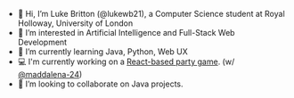 - 👋 Hi, I’m Luke Britton (@lukewb21), a Computer Science student at Royal Holloway, University of London
- 👀 I’m interested in Artificial Intelligence and Full-Stack Web Development
- 🌱 I’m currently learning Java, Python, Web UX
- 💻 I'm currently working on a [React-based party game](https://spyreact.me/?new=true). (w/ [@maddalena-24](https://github.com/maddalena-24))
- 💞️ I’m looking to collaborate on Java projects.
